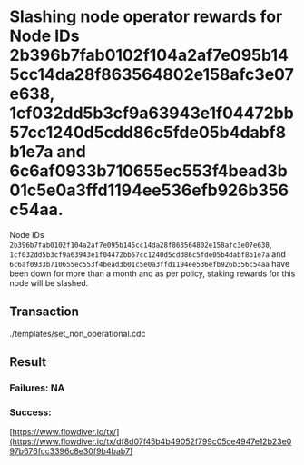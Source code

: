 # Slashing node operator rewards for Node IDs 2b396b7fab0102f104a2af7e095b145cc14da28f863564802e158afc3e07e638, 1cf032dd5b3cf9a63943e1f04472bb57cc1240d5cdd86c5fde05b4dabf8b1e7a and 6c6af0933b710655ec553f4bead3b01c5e0a3ffd1194ee536efb926b356c54aa.

Node IDs `2b396b7fab0102f104a2af7e095b145cc14da28f863564802e158afc3e07e638`, `1cf032dd5b3cf9a63943e1f04472bb57cc1240d5cdd86c5fde05b4dabf8b1e7a` and `6c6af0933b710655ec553f4bead3b01c5e0a3ffd1194ee536efb926b356c54aa` have been down for more than a month and as per policy, staking rewards for this node will be slashed.

## Transaction 
./templates/set_non_operational.cdc

## Result

### Failures: NA

### Success:
[https://www.flowdiver.io/tx/](https://www.flowdiver.io/tx/df8d07f45b4b49052f799c05ce4947e12b23e097b676fcc3396c8e30f9b4bab7)
